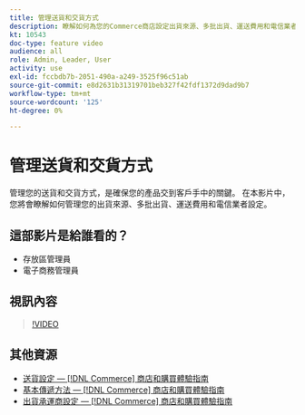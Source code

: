 ```yaml
---
title: 管理送貨和交貨方式
description: 瞭解如何為您的Commerce商店設定出貨來源、多批出貨、運送費用和電信業者設定。
kt: 10543
doc-type: feature video
audience: all
role: Admin, Leader, User
activity: use
exl-id: fccbdb7b-2051-490a-a249-3525f96c51ab
source-git-commit: e8d2631b31319701beb327f42fdf1372d9dad9b7
workflow-type: tm+mt
source-wordcount: '125'
ht-degree: 0%

---
```


# 管理送貨和交貨方式

管理您的送貨和交貨方式，是確保您的產品交到客戶手中的關鍵。 在本影片中，您將會瞭解如何管理您的出貨來源、多批出貨、運送費用和電信業者設定。

## 這部影片是給誰看的？

- 存放區管理員
- 電子商務管理員

## 視訊內容

>[!VIDEO](https://video.tv.adobe.com/v/343658?quality=12&learn=on)

## 其他資源

- [送貨設定 —  [!DNL Commerce] 商店和購買體驗指南](https://experienceleague.adobe.com/docs/commerce-admin/stores-sales/delivery/shipping-settings.html)
- [基本傳遞方法 —  [!DNL Commerce] 商店和購買體驗指南](https://experienceleague.adobe.com/docs/commerce-admin/stores-sales/delivery/delivery.html#basic-delivery-methods)
- [出貨承運商設定 —  [!DNL Commerce] 商店和購買體驗指南](https://experienceleague.adobe.com/docs/commerce-admin/stores-sales/delivery/shipping-carriers/carriers.html)
